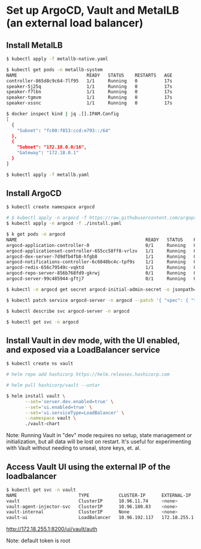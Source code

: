 # Set up ArgoCD, Vault and MetalLB (an external load balancer)

## Install MetalLB

```bash
$ kubectl apply -f metallb-native.yaml

$ kubectl get pods -n metallb-system
NAME                          READY   STATUS    RESTARTS   AGE
controller-865d8c9c64-7lf95   1/1     Running   0          17s
speaker-5j25q                 1/1     Running   0          17s
speaker-f7lbn                 1/1     Running   0          17s
speaker-tgmvm                 1/1     Running   0          17s
speaker-xssnc                 1/1     Running   0          17s

$ docker inspect kind | jq .[].IPAM.Config
[
  {
    "Subnet": "fc00:f853:ccd:e793::/64"
  },
  {
    "Subnet": "172.18.0.0/16",
    "Gateway": "172.18.0.1"
  }
]

$ kubectl apply -f metallb.yaml
```

## Install ArgoCD

```bash
$ kubectl create namespace argocd

# $ kubectl apply -n argocd -f https://raw.githubusercontent.com/argoproj/argo-cd/stable/manifests/install.yaml
$ kubectl apply -n argocd -f ./install.yaml

$ k get pods -n argocd
NAME                                                READY   STATUS    RESTARTS   AGE
argocd-application-controller-0                     0/1     Running   0          64s
argocd-applicationset-controller-655cc58ff8-vrlzv   1/1     Running   0          64s
argocd-dex-server-7d9dfb4fb8-hfgb8                  1/1     Running   0          64s
argocd-notifications-controller-6c6848bc4c-tpf9s    1/1     Running   0          64s
argocd-redis-656c79549c-vqktd                       1/1     Running   0          64s
argocd-repo-server-856b768fd9-gkrwj                 0/1     Running   0          64s
argocd-server-99c485944-gftj7                       0/1     Running   0          64s

$ kubectl -n argocd get secret argocd-initial-admin-secret -o jsonpath="{.data.password}" | base64 -d; echo

$ kubectl patch service argocd-server -n argocd --patch '{ "spec": { "type": "LoadBalancer", "loadBalancerIP": "172.18.255.8" } }'

$ kubectl describe svc argocd-server -n argocd

$ kubectl get svc -n argocd
```

## Install Vault in dev mode, with the UI enabled, and exposed via a LoadBalancer service

```bash
$ kubectl create ns vault

# helm repo add hashicorp https://helm.releases.hashicorp.com

# helm pull hashicorp/vault --untar

$ helm install vault \
       --set='server.dev.enabled=true' \
       --set='ui.enabled=true' \
       --set='ui.serviceType=LoadBalancer' \
       --namespace vault \
       ./vault-chart

```

Note: Running Vault in "dev" mode requires no setup, state management
or initialization, but all data will be lost on restart. It's useful
for experimenting with Vault without needing to unseal, store keys,
et. al.

## Access Vault UI using the external IP of the loadbalancer

```bash
$ kubectl get svc -n vault
NAME                       TYPE           CLUSTER-IP      EXTERNAL-IP    PORT(S)             AGE
vault                      ClusterIP      10.96.11.74     <none>         8200/TCP,8201/TCP   8h
vault-agent-injector-svc   ClusterIP      10.96.180.83    <none>         443/TCP             8h
vault-internal             ClusterIP      None            <none>         8200/TCP,8201/TCP   8h
vault-ui                   LoadBalancer   10.96.192.117   172.18.255.1   8200:31434/TCP      8h
```

http://172.18.255.1:8200/ui/vault/auth

Note: default token is root
